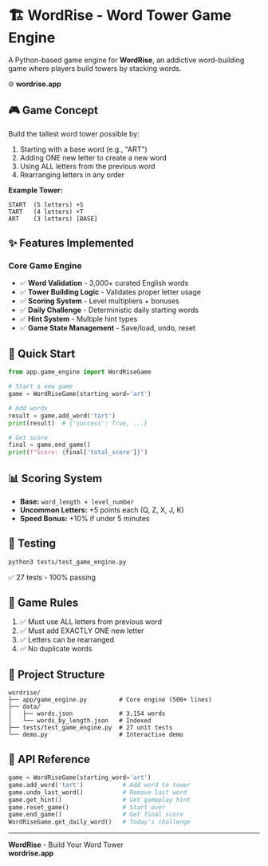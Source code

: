 # 🏗️ WordRise - Word Tower Game Engine

A Python-based game engine for **WordRise**, an addictive word-building game where players build towers by stacking words.

🌐 **wordrise.app**

## 🎮 Game Concept

Build the tallest word tower possible by:
1. Starting with a base word (e.g., "ART")
2. Adding ONE new letter to create a new word
3. Using ALL letters from the previous word
4. Rearranging letters in any order

**Example Tower:**
```
START  (5 letters) +S
TART   (4 letters) +T  
ART    (3 letters) [BASE]
```

## ✨ Features Implemented

### Core Game Engine
- ✅ **Word Validation** - 3,000+ curated English words
- ✅ **Tower Building Logic** - Validates proper letter usage
- ✅ **Scoring System** - Level multipliers + bonuses
- ✅ **Daily Challenge** - Deterministic daily starting words
- ✅ **Hint System** - Multiple hint types
- ✅ **Game State Management** - Save/load, undo, reset

## 🚀 Quick Start

```python
from app.game_engine import WordRiseGame

# Start a new game
game = WordRiseGame(starting_word='art')

# Add words
result = game.add_word('tart')
print(result)  # {'success': True, ...}

# Get score
final = game.end_game()
print(f"Score: {final['total_score']}")
```

## 📊 Scoring System

- **Base:** `word_length × level_number`
- **Uncommon Letters:** +5 points each (Q, Z, X, J, K)
- **Speed Bonus:** +10% if under 5 minutes

## 🧪 Testing

```bash
python3 tests/test_game_engine.py
```

✅ 27 tests - 100% passing

## 🎯 Game Rules

1. ✅ Must use ALL letters from previous word
2. ✅ Must add EXACTLY ONE new letter  
3. ✅ Letters can be rearranged
4. ✅ No duplicate words

## 📁 Project Structure

```
wordrise/
├── app/game_engine.py         # Core engine (500+ lines)
├── data/
│   ├── words.json             # 3,154 words
│   └── words_by_length.json   # Indexed
├── tests/test_game_engine.py  # 27 unit tests
└── demo.py                    # Interactive demo
```

## 🔧 API Reference

```python
game = WordRiseGame(starting_word='art')
game.add_word('tart')           # Add word to tower
game.undo_last_word()           # Remove last word
game.get_hint()                 # Get gameplay hint
game.reset_game()               # Start over
game.end_game()                 # Get final score
WordRiseGame.get_daily_word()   # Today's challenge
```

---

**WordRise** - Build Your Word Tower  
**wordrise.app**
